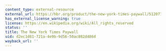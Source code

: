 ```yaml
---
content_type: external-resource
external_url: https://hbr.org/product/the-new-york-times-paywall/512077-PDF-ENG
has_external_license_warning: true
license: https://en.wikipedia.org/wiki/All_rights_reserved
status: ''
title: The New York Times Paywall
uid: d2ec1d81-721a-4e9b-9d56-50ac882d486d
wayback_url: ''
---
```

